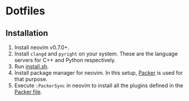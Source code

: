 # Dotfiles

## Installation

1. Install neovim v0.7.0+.
1. Install `clangd` and `pyright` on your system. These are the language servers for C++ and Python respectively.
1. Run [install.sh](/install.sh).
1. Install package manager for neovim. In this setup, [Packer](https://github.com/wbthomason/packer.nvim#quickstart) is used for that purpose.
1. Execute `:PackerSync` in neovim to install all the plugins defined in the [Packer file](/nvim/lua/core/packer.lua).
